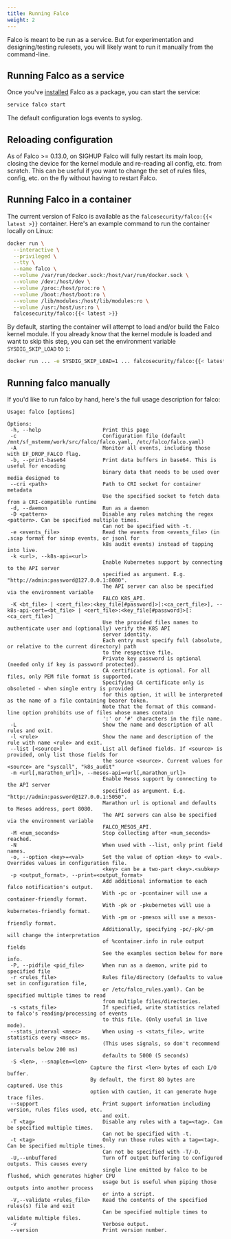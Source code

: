 ```yaml
---
title: Running Falco
weight: 2
---
```


Falco is meant to be run as a service. But for experimentation and designing/testing rulesets, you will likely want to run it manually from the command-line.

## Running Falco as a service

Once you've [installed](../installation) Falco as a package, you can start the service:

```bash
service falco start
```

The default configuration logs events to syslog.

## Reloading configuration

As of Falco >= 0.13.0, on SIGHUP Falco will fully restart its main loop, closing the device for the kernel module and re-reading all config, etc. from scratch. This can be useful if you want to change the set of rules files, config, etc. on the fly without having to restart Falco.

## Running Falco in a container

The current version of Falco is available as the `falcosecurity/falco:{{< latest >}}` container. Here's an example command to run the container locally on Linux:

```bash
docker run \
  --interactive \
  --privileged \
  --tty \
  --name falco \
  --volume /var/run/docker.sock:/host/var/run/docker.sock \
  --volume /dev:/host/dev \
  --volume /proc:/host/proc:ro \
  --volume /boot:/host/boot:ro \
  --volume /lib/modules:/host/lib/modules:ro \
  --volume /usr:/host/usr:ro \
  falcosecurity/falco:{{< latest >}}
```

By default, starting the container will attempt to load and/or build the Falco kernel module. If you already know that the kernel module is loaded and want to skip this step, you can set the environment variable `SYSDIG_SKIP_LOAD` to `1`:

```bash
docker run ... -e SYSDIG_SKIP_LOAD=1 ... falcosecurity/falco:{{< latest >}}
```

## Running falco manually

If you'd like to run falco by hand, here's the full usage description for falco:

```
Usage: falco [options]

Options:
 -h, --help                    Print this page
 -c                            Configuration file (default /mnt/sf_mstemm/work/src/falco/falco.yaml, /etc/falco/falco.yaml)
 -A                            Monitor all events, including those with EF_DROP_FALCO flag.
 -b, --print-base64            Print data buffers in base64. This is useful for encoding
                               binary data that needs to be used over media designed to
 --cri <path>                  Path to CRI socket for container metadata
                               Use the specified socket to fetch data from a CRI-compatible runtime
 -d, --daemon                  Run as a daemon
 -D <pattern>                  Disable any rules matching the regex <pattern>. Can be specified multiple times.
                               Can not be specified with -t.
 -e <events_file>              Read the events from <events_file> (in .scap format for sinsp events, or jsonl for
                               k8s audit events) instead of tapping into live.
 -k <url>, --k8s-api=<url>
                               Enable Kubernetes support by connecting to the API server
                               specified as argument. E.g. "http://admin:password@127.0.0.1:8080".
                               The API server can also be specified via the environment variable
                               FALCO_K8S_API.
 -K <bt_file> | <cert_file>:<key_file[#password]>[:<ca_cert_file>], --k8s-api-cert=<bt_file> | <cert_file>:<key_file[#password]>[:<ca_cert_file>]
                               Use the provided files names to authenticate user and (optionally) verify the K8S API
                               server identity.
                               Each entry must specify full (absolute, or relative to the current directory) path
                               to the respective file.
                               Private key password is optional (needed only if key is password protected).
                               CA certificate is optional. For all files, only PEM file format is supported.
                               Specifying CA certificate only is obsoleted - when single entry is provided
                               for this option, it will be interpreted as the name of a file containing bearer token.
                               Note that the format of this command-line option prohibits use of files whose names contain
                               ':' or '#' characters in the file name.
 -L                            Show the name and description of all rules and exit.
 -l <rule>                     Show the name and description of the rule with name <rule> and exit.
 --list [<source>]             List all defined fields. If <source> is provided, only list those fields for
                               the source <source>. Current values for <source> are "syscall", "k8s_audit"
 -m <url[,marathon_url]>, --mesos-api=<url[,marathon_url]>
                               Enable Mesos support by connecting to the API server
                               specified as argument. E.g. "http://admin:password@127.0.0.1:5050".
                               Marathon url is optional and defaults to Mesos address, port 8080.
                               The API servers can also be specified via the environment variable
                               FALCO_MESOS_API.
 -M <num_seconds>              Stop collecting after <num_seconds> reached.
 -N                            When used with --list, only print field names.
 -o, --option <key>=<val>      Set the value of option <key> to <val>. Overrides values in configuration file.
                               <key> can be a two-part <key>.<subkey>
 -p <output_format>, --print=<output_format>
                               Add additional information to each falco notification's output.
                               With -pc or -pcontainer will use a container-friendly format.
                               With -pk or -pkubernetes will use a kubernetes-friendly format.
                               With -pm or -pmesos will use a mesos-friendly format.
                               Additionally, specifying -pc/-pk/-pm will change the interpretation
                               of %container.info in rule output fields
                               See the examples section below for more info.
 -P, --pidfile <pid_file>      When run as a daemon, write pid to specified file
 -r <rules_file>               Rules file/directory (defaults to value set in configuration file,
                               or /etc/falco_rules.yaml). Can be specified multiple times to read
                               from multiple files/directories.
 -s <stats_file>               If specified, write statistics related to falco's reading/processing of events
                               to this file. (Only useful in live mode).
 --stats_interval <msec>       When using -s <stats_file>, write statistics every <msec> ms.
                               (This uses signals, so don't recommend intervals below 200 ms)
                               defaults to 5000 (5 seconds)
 -S <len>, --snaplen=<len>
                  		   Capture the first <len> bytes of each I/O buffer.
                   		   By default, the first 80 bytes are captured. Use this
                   		   option with caution, it can generate huge trace files.
 --support                     Print support information including version, rules files used, etc.
                               and exit.
 -T <tag>                      Disable any rules with a tag=<tag>. Can be specified multiple times.
                               Can not be specified with -t.
 -t <tag>                      Only run those rules with a tag=<tag>. Can be specified multiple times.
                               Can not be specified with -T/-D.
 -U,--unbuffered               Turn off output buffering to configured outputs. This causes every
                               single line emitted by falco to be flushed, which generates higher CPU
                               usage but is useful when piping those outputs into another process
                               or into a script.
 -V,--validate <rules_file>    Read the contents of the specified rules(s) file and exit
                               Can be specified multiple times to validate multiple files.
 -v                            Verbose output.
 --version                     Print version number.
```



